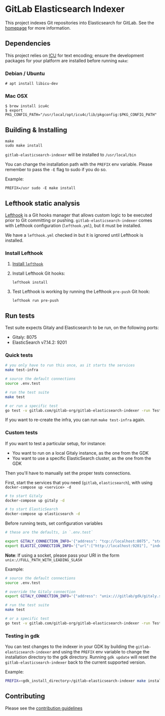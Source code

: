 # GitLab Elasticsearch Indexer

This project indexes Git repositories into Elasticsearch for GitLab. See the
[homepage](https://gitlab.com/gitlab-org/gitlab-elasticsearch-indexer) for more
information.

## Dependencies

This project relies on [ICU](http://site.icu-project.org/) for text encoding;
ensure the development packages for your platform are installed before running
`make`:

### Debian / Ubuntu

```
# apt install libicu-dev
```

### Mac OSX

```
$ brew install icu4c
$ export PKG_CONFIG_PATH="/usr/local/opt/icu4c/lib/pkgconfig:$PKG_CONFIG_PATH"
```

## Building & Installing

```
make
sudo make install
```

`gitlab-elasticsearch-indexer` will be installed to `/usr/local/bin`

You can change the installation path with the `PREFIX` env variable. Please remember to pass the `-E` flag to sudo if you do so.

Example:
```
PREFIX=/usr sudo -E make install
```

## Lefthook static analysis

[Lefthook](https://github.com/evilmartians/lefthook) is a Git hooks manager that allows
custom logic to be executed prior to Git committing or pushing. `gitlab-elasticsearch-indexer`
comes with Lefthook configuration (`lefthook.yml`), but it must be installed.

We have a `lefthook.yml` checked in but it is ignored until Lefthook is installed.

### Install Lefthook

1. [Install `lefthook`](https://github.com/evilmartians/lefthook/blob/master/docs/full_guide.md#installation)
1. Install Lefthook Git hooks:

   ```shell
   lefthook install
   ```

1. Test Lefthook is working by running the Lefthook `pre-push` Git hook:

   ```shell
   lefthook run pre-push
   ```

## Run tests

Test suite expects Gitaly and Elasticsearch to be run, on the following ports:

  - Gitaly: 8075
  - ElasticSearch v7.14.2: 9201

### Quick tests

```bash
# you only have to run this once, as it starts the services
make test-infra

# source the default connections
source .env.test

# run the test suite
make test

# or run a specific test
go test -v gitlab.com/gitlab-org/gitlab-elasticsearch-indexer -run TestIndexingGitlabTest

```

If you want to re-create the infra, you can run `make test-infra` again.

### Custom tests

If you want to test a particular setup, for instance:

  - You want to run on a local Gitaly instance, as the one from the GDK
  - You want to use a specific ElasticSearch cluster, as the one from the GDK

Then you'll have to manually set the proper tests connections.

First, start the services that you need (`gitlab`, `elasticsearch`), with using `docker-compose up <service> -d`


```bash
# to start Gitaly
docker-compose up gitaly -d

# to start ElasticSearch
docker-compose up elasticsearch -d
```

Before running tests, set configuration variables

```bash
# these are the defaults, in `.env.test`

export GITALY_CONNECTION_INFO='{"address": "tcp://localhost:8075", "storage": "default"}'
export ELASTIC_CONNECTION_INFO='{"url":["http://localhost:9201"], "index_name":"gitlab-test"}'
```

**Note**: If using a socket, please pass your URI in the form `unix://FULL_PATH_WITH_LEADING_SLASH`

Example:
```bash
# source the default connections
source .env.test

# override the Gitaly connection
export GITALY_CONNECTION_INFO='{"address": "unix:///gitlab/gdk/gitaly.socket", "storage": "default"}'

# run the test suite
make test

# or a specific test
go test -v gitlab.com/gitlab-org/gitlab-elasticsearch-indexer -run TestIndexingGitlabTest
```

### Testing in gdk

You can test changes to the indexer in your GDK by building the `gitlab-elasticsearch-indexer` and using the `PREFIX` env variable to change the installation directory to the gdk directory. Running `gdk update` will reset the `gitlab-elasticsearch-indexer` back to the current supported version.

Example:
```bash
PREFIX=<gdk_install_directory>/gitlab-elasticsearch-indexer make install
```

## Contributing

Please see the [contribution guidelines](CONTRIBUTING.md)
